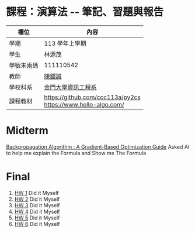 # 課程：演算法 -- 筆記、習題與報告

欄位 | 內容
-----|--------
學期 | 113 學年上學期
學生 |  林源茂
學號末兩碼 | 111110542
教師 | [陳鍾誠](https://www.nqu.edu.tw/educsie/index.php?act=blog&code=list&ids=4)
學校科系 | [金門大學資訊工程系](https://www.nqu.edu.tw/educsie/index.php)
課程教材 | https://github.com/ccc113a/py2cs <br/> https://www.hello-algo.com/

# Midterm
[Backpropagation Algorithm : A Gradient-Based Optimization Guide](https://github.com/Steventanardi/_alg/blob/master/Midterm/%E6%9E%97%E6%BA%90%E8%8C%82111110542Algorithm.pdf)
Asked AI to help me explain the Formula and Show me The Formula

# Final
1. [HW 1](https://github.com/Steventanardi/_alg/blob/master/HW1/power2n.py) Did it Myself
3. [HW 2](https://github.com/Steventanardi/_alg/blob/master/HW2/myPermutation.py) Did it Myself
4. [HW 3](https://github.com/Steventanardi/_alg/tree/master/HW3) Did it Myself
5. [HW 4](https://github.com/Steventanardi/_alg/blob/master/HW4/integrate.py) Did it Myself
6. [HW 5](https://github.com/Steventanardi/_alg/tree/master/HW5) Did it Myself
7. [HW 6](https://github.com/Steventanardi/_alg/blob/master/HW6/HW6.pdf) Did it Myself
